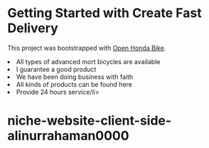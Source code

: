 # Getting Started with Create Fast Delivery

This project was bootstrapped with [Open Honda Bike](https://assingment-11.web.app/).

<li>All types of advanced mort bicycles are available</li>
<li>I guarantee a good product</li>
<li>We have been doing business with faith</li>
<li>All kinds of products can be found here</li>
<li>Provide 24 hours service/li>

# niche-website-client-side-alinurrahaman0000

